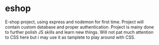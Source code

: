 # eshop

E-shop project, using express and nodemon for first time.
Project will contain custom database and proper authentication.
Project is mainy done to further polish JS skills and learn new things.
Will not pat much attention to CSS here but i may use it as tamplete to play around with CSS.
